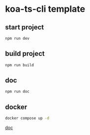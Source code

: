 # koa-ts-cli template

## start project

```bash
npm run dev
```

## build project

```bash
npm run build
```

## doc

```bash
npm run doc
```

## docker

```bash
docker compose up -d
```

[doc](https://www.npmjs.com/package/koa-ts-core)
